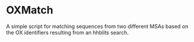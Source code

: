 # OXMatch
A simple script for matching sequences from two different MSAs based on the OX identifiers resulting from an hhblits search.

